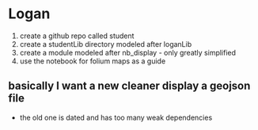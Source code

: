 # Logan

1. create a github repo called student
2. create a studentLib directory modeled after loganLib
3. create a module modeled after nb_display - only greatly simplified
4. use the notebook for folium maps as a guide

## basically I want a new cleaner display a geojson file 

- the old one is dated and has too many weak dependencies